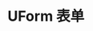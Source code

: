 # UForm 表单

<u-h2-tabs router>
    <u-h2-tab title="基础示例" to="/components/u-form/examples"></u-h2-tab>
    <u-h2-tab title="实用案例" to="/components/u-form/advanced"></u-h2-tab>
    <u-h2-tab title="API" to="/components/u-form/api"></u-h2-tab>
</u-h2-tabs>

<router-view></router-view>
